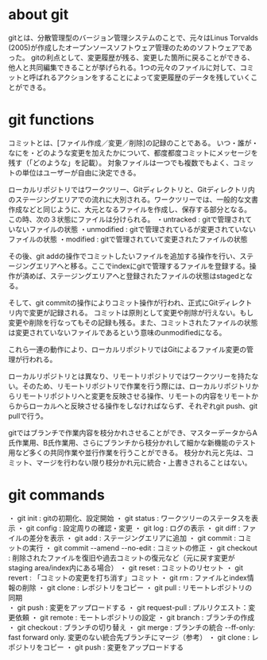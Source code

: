 # about git
gitとは、分散管理型のバージョン管理システムのことで、元々はLinus Torvalds (2005)が作成したオープンソースソフトウェア管理のためのソフトウェアであった。
gitの利点として、変更履歴が残る、変更した箇所に戻ることができる、他人と共同編集できることが挙げられる。1つの元々のファイルに対して、コミットと呼ばれるアクションをすることによって変更履歴のデータを残していくことができる。

# git functions
コミットとは、[ファイル作成／変更／削除]の記録のことである。
いつ・誰が・なにを・どのような変更を加えたかについて、都度都度コミットにメッセージを残す（「どのような」を記載）。
対象ファイルは一つでも複数でもよく、コミットの単位はユーザーが自由に決定できる。

ローカルリポジトリではワークツリー、Gitディレクトリと、Gitディレクトリ内のステージングエリアでの流れに大別される。ワークツリーでは、一般的な文書作成などと同じように、大元となるファイルを作成し、保存する部分となる。
この時、次の３状態にファイルは分けられる。
・untracked : gitで管理されていないファイルの状態
・unmodified : gitで管理されているが変更されていないファイルの状態
・modified : gitで管理されていて変更されたファイルの状態

その後、git addの操作でコミットしたいファイルを追加する操作を行い、ステージングエリアへと移る。ここでindexにgitで管理するファイルを登録する。操作が済めば、ステージングエリアへと登録されたファイルの状態はstagedとなる。

そして、git commitの操作によりコミット操作が行われ、正式にGitディレクトリ内で変更が記録される。
コミットは原則として変更や削除が行えない。もし変更や削除を行なってもその記録も残る。また、コミットされたファイルの状態は変更されていないファイルであるという意味のunmodifiedになる。

これら一連の動作により、ローカルリポジトリではGitによるファイル変更の管理が行われる。

ローカルリポジトリとは異なり、リモートリポジトリではワークツリーを持たない。そのため、リモートリポジトリで作業を行う際には、ローカルリポジトリからリモートリポジトリへと変更を反映させる操作、リモートの内容をリモートからからローカルへと反映させる操作をしなければならず、それぞれgit push、git pullで行う。


gitではブランチで作業内容を枝分かれさせることができ、マスターデータからA氏作業用、B氏作業用、さらにブランチから枝分かれして細かな新機能のテスト用など多くの共同作業や並行作業を行うことができる。
枝分かれ元と先は、コミット、マージを行わない限り枝分かれ元に統合・上書きされることはない。



# git commands

・ git init : gitの初期化、設定開始
・ git status : ワークツリーのステータスを表示
・ git config : 設定周りの確認・変更
・ git log : ログの表示
・ git diff : ファイルの差分を表示
・ git add : ステージングエリアに追加
・ git commit : コミットの実行
・ git commit --amend --no-edit : コミットの修正
・ git checkout : 削除されたファイルを復旧や過去コミットの復元など（元に戻す変更がstaging area/index内にある場合）
・ git reset : コミットのリセット
・ git revert : 「コミットの変更を打ち消す」コミット
・ git rm : ファイルとindex情報の削除
・ git clone : レポジトリをコピー
・ git pull : リモートレポジトリの同期	
・ git push : 変更をアップロードする
・ git request-pull : プルリクエスト：変更依頼
・ git remote : モートレポジトリの設定
・ git branch : ブランチの作成
・ git checkout : ブランチの切り替え
・ git merge : ブランチの統合
     --ff-only: fast forward only. 変更のない統合先ブランチにマージ（参考）
・ git clone : レポジトリをコピー
・ git push : 変更をアップロードする